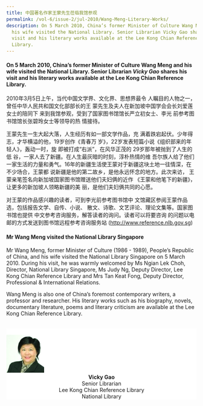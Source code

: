 ```yaml
---
title: 中国著名作家王蒙先生莅临我馆参观
permalink: /vol-6/issue-2/jul-2010/Wang-Meng-Literary-Works/
description: On 5 March 2010, China’s former Minister of Culture Wang Meng and
  his wife visited the National Library. Senior Librarian Vicky Gao shares his
  visit and his literary works available at the Lee Kong Chian Reference
  Library.
---
```

#### On 5 March 2010, China’s former Minister of Culture Wang Meng and his wife visited the National Library. Senior Librarian _Vicky Gao_ shares his visit and his literary works available at the Lee Kong Chian Reference Library.
 
 2010年3月5日上午，当代中国文学界、文化界、思想界最令 人瞩目的人物之一，曾任中华人民共和国文化部部长的王 蒙先生及夫人在新加坡中国学会会长刘爱莲女士的陪同下 来到我馆参观，受到了国家图书馆馆长严立初女士、李光 前参考图书馆馆长张碧玲女士等领导的热
情接待。

王蒙先生一生大起大落，人生经历有如一部文学作品，充 满着跌宕起伏。少年得志，才华横溢的他，19岁创作《青春万 岁》，22岁发表短篇小说《组织部来的年轻人》，轰动一时，旋 即被打成“右派”，在风华正茂的 29岁那年被抛到了人生的低 谷，一家人去了新疆。在人生最灰暗的时刻，淳朴热情的维 吾尔族人给了他们一家生活的力量和勇气。16年的新疆生活使王蒙对于新疆这块土地一往情深，在不少场合，王蒙都 说新疆是他的第二故乡，是他永远怀念的地方。此次来访， 王蒙亲笔签名向新加坡国家图书馆赠送他们夫妇俩的近作 《王蒙和他笔下的新疆》，让更多的新加坡人领略新疆的美 丽，是他们夫妇俩共同的心愿。

对王蒙的作品感兴趣的读者，可到李光前参考图书馆中 文馆藏区参阅王蒙作品选，包括报告文学、自传、小说、 散文、诗歌、文艺评论、理论文集等。国家图书馆也提供 中文参考咨询服务，解答读者的询问。读者可以将要咨询 的问题以电邮的方式发送到图书馆远程参考咨询服务站 (<a href="http://www.reference.nlb.gov.sg">http://www.reference.nlb.gov.sg</a>)

#### **Mr Wang Meng visited the National Library Singapore**

Mr Wang Meng, former Minister of Culture (1986 - 1989), People’s Republic of China, and his wife visited the National Library Singapore on 5 March 2010. During his visit, he was warmly welcomed by Ms Ngian Lek Choh, Director, National Library Singapore, Ms Judy Ng, Deputy Director, Lee Kong Chian Reference Library and Mrs Tan Keat Fong, Deputy Director, Professional & International Relations.

Wang Meng is also one of China’s foremost contemporary writers, a professor and researcher. His literary works such as his biography, novels, documentary literature, 
poems and literary criticism are available 
at the Lee Kong Chian Reference Library.

<br>
<div style="background-color: white;">
<br/>
<img src="/images/Authors/Vicky%20Gao.jpg" style="width: 100px; height: 100px;"/>
<center> <b>Vicky Gao</b><br>Senior Librarian<br>Lee Kong Chian Reference Library<br> National Library</center> </div>



